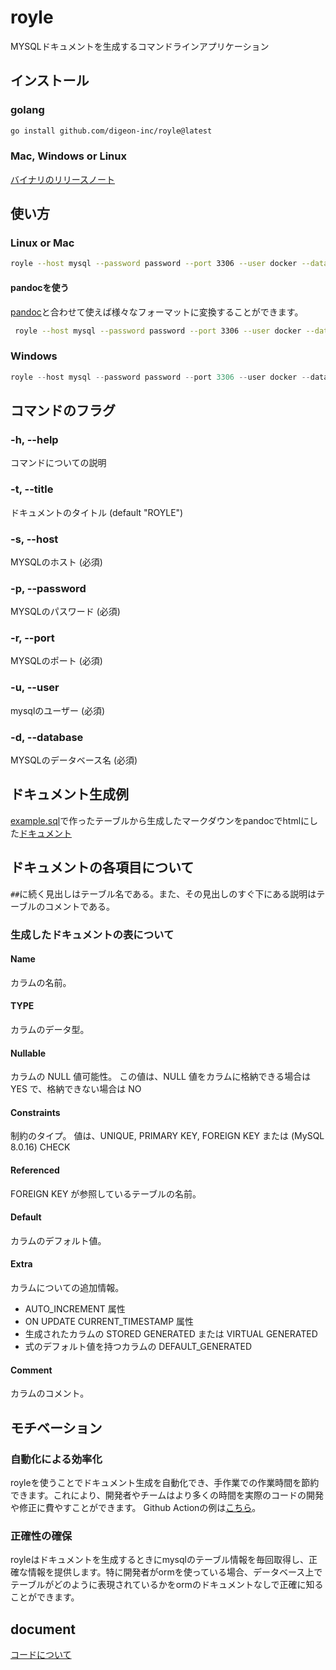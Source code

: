 # royle

MYSQLドキュメントを生成するコマンドラインアプリケーション

## インストール

### golang

```bash
go install github.com/digeon-inc/royle@latest
```

### Mac, Windows or Linux

[バイナリのリリースノート](https://github.com/digeon-inc/royle/releases)

## 使い方

### Linux or Mac

```bash
royle --host mysql --password password --port 3306 --user docker --database template > doc.md
```

#### pandocを使う

[pandoc](https://pandoc.org/)と合わせて使えば様々なフォーマットに変換することができます。

```bash
 royle --host mysql --password password --port 3306 --user docker --database template | pandoc -o doc.html
```


### Windows

```powershell
royle --host mysql --password password --port 3306 --user docker --database template | Out-File -FilePath doc.md -Encoding utf8
```

## コマンドのフラグ

### -h, --help
コマンドについての説明

### -t, --title
ドキュメントのタイトル (default "ROYLE")

### -s, --host
MYSQLのホスト (必須)

### -p, --password
MYSQLのパスワード (必須)

### -r, --port
MYSQLのポート (必須)

### -u, --user
mysqlのユーザー (必須)

### -d, --database
MYSQLのデータベース名 (必須)

## ドキュメント生成例

[example.sql](https://github.com/digeon-inc/royle/blob/main/example.sql)で作ったテーブルから生成したマークダウンをpandocでhtmlにした[ドキュメント](https://digeon-inc.github.io/royle/)

## ドキュメントの各項目について

`##`に続く見出しはテーブル名である。また、その見出しのすぐ下にある説明はテーブルのコメントである。

### 生成したドキュメントの表について

#### Name
カラムの名前。

#### TYPE
カラムのデータ型。

#### Nullable
カラムの NULL 値可能性。 この値は、NULL 値をカラムに格納できる場合は YES で、格納できない場合は NO

#### Constraints
制約のタイプ。 値は、UNIQUE, PRIMARY KEY, FOREIGN KEY または (MySQL 8.0.16) CHECK

#### Referenced
FOREIGN KEY が参照しているテーブルの名前。

#### Default
カラムのデフォルト値。

#### Extra
カラムについての追加情報。
- AUTO_INCREMENT 属性
- ON UPDATE CURRENT_TIMESTAMP 属性
- 生成されたカラムの STORED GENERATED または VIRTUAL GENERATED
- 式のデフォルト値を持つカラムの DEFAULT_GENERATED

#### Comment
カラムのコメント。

## モチベーション

### 自動化による効率化

royleを使うことでドキュメント生成を自動化でき、手作業での作業時間を節約できます。これにより、開発者やチームはより多くの時間を実際のコードの開発や修正に費やすことができます。
Github Actionの例は[こちら](https://github.com/digeon-inc/royle/blob/main/.github/workflows/page.yaml)。

### 正確性の確保

royleはドキュメントを生成するときにmysqlのテーブル情報を毎回取得し、正確な情報を提供します。特に開発者がormを使っている場合、データベース上でテーブルがどのように表現されているかをormのドキュメントなしで正確に知ることができます。

## document

[コードについて](https://github.com/digeon-inc/royle/blob/main/doc/DOC.md)